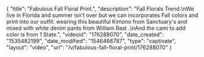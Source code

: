 {
    "title": "Fabulous Fall Floral Print.",
    "description": "Fall Florals Trend.\nWe live in Florida and summer isn’t over but we can incorporates Fall colors and print into our outfit. wearing this beautiful Kimono from Sanctuary's and mixed with white denim pants from William Rast .\nAnd the cami to add color is from 1 State.",
    "videoid": "176288070",
    "date_created": "1535482199",
    "date_modified": "1546466787",
    "type": "captivate",
    "layout": "video",
    "url": "\/v\/fabulous-fall-floral-print\/176288070"
}